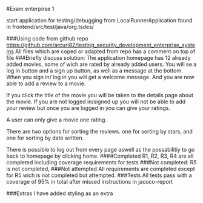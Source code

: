 #Exam enterpirse 1

start application for testing/debugging from LocalRunnerApplication found in frontend/src/test/java/org.tsdes/

###Using code from github repo
https://github.com/arcuri82/testing_security_development_enterprise_systems
All files which are coped or adapted from repo has a comment on top of file
###Briefly discuss solution:
The application homepage has 12 already added movies, some of wich are rated by already added users.
You will se a log in button and a sign up button, as well as a message at the bottom.
When you sign in/ log in you will get a welcome message. And you are now able to add a review to a movie.

If you click the title of the movie you will be taken to the details page about the movie. 
If you are not logged in/signed up you will not be able to add your review but once you are logged in you can give your ratings.

A user can only give a movie one rating.

There are two options for sorting the reviews. one for sorting by stars, and one for sorting by date written.

There is possible to log out from every page aswell as the possabilitiy to go back to homepage by clicking home.
####Completed
R1, R2, R3, R4 are all completed including coverage requirements for tests
###Not completed:
R5 is not completed,
###Not attempted
All requirements are completed except for R5 wich is not completed but attempted.
###Tests
All tests pass with a coverage of 95% in total after missed instructions in jacoco-report

###Extras
I have added styling as an extra

